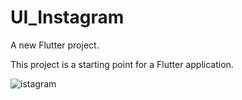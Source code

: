 # UI_Instagram

A new Flutter project.


This project is a starting point for a Flutter application.

![istagram](https://user-images.githubusercontent.com/97846891/189470087-c929e65b-463a-4f51-be94-ebb830a60834.jpg)
